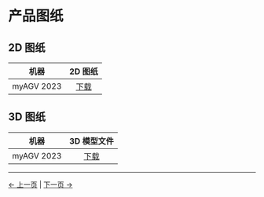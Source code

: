 # 产品图纸

## 2D 图纸

|    机器    |                                            2D 图纸                                             |
| :--------: | :--------------------------------------------------------------------------------------------: |
| myAGV 2023 | [下载](https://download.elephantrobotics.com/Product_3d_files/myAGV2023/AGV2023_2d_240401.pdf) |

## 3D 图纸

|    机器    |                                          3D 模型文件                                           |
| :--------: | :--------------------------------------------------------------------------------------------: |
| myAGV 2023 | [下载](https://download.elephantrobotics.com/Product_3d_files/myAGV2023/AGV2023_3d_240328.stp) |

---

[← 上一页](9.1-GitbookDownload.md) | [下一页 →](9.3-softwareSource.md)
